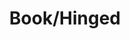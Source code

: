 ---
layout: image
published: true
category: images
type: image

title: Book/Hinged

src: pic000207
path: LR/HD/Eve's art-Kevin Ryan - 2014-06-24/book/tiff
filename: S-40-0048

caption-title: "Hinged book "
caption: "Oblique view"

albums:
    - "alb000101"
---